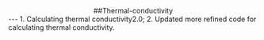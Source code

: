 <center>##Thermal-conductivity</center>  
---
1. Calculating thermal conductivity2.0;  
2. Updated more refined code for calculating thermal conductivity.
